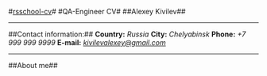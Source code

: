 #[rsschool-cv](https://github.com/alexeykivilev/rsschool-cv/cv)#
#QA-Engineer CV#
##Alexey Kivilev##
***
##Contact information:##
**Country:** *Russia*
**City:** *Chelyabinsk*
**Phone:** *+7 999 999 9999*
**E-mail:** *kivilevalexey@gmail.com*
***
##About me##
